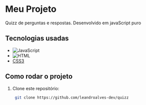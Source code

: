 # Meu Projeto

Quizz de perguntas e respostas. Desenvolvido em javaScript puro

## Tecnologias usadas

- ![JavaScript](https://img.shields.io/badge/JavaScript-yellow?style=flat&logo=javascript&logoColor=white) 
- ![HTML](https://img.shields.io/badge/HTML-E34F26?style=flat&logo=html5&logoColor=white)
- [CSS3](https://img.shields.io/badge/CSS3-blue?style=flat&logo=css3&logoColor=white)

## Como rodar o projeto

1. Clone este repositório:
   ```bash
    git clone https://github.com/leandroalves-dev/quizz
